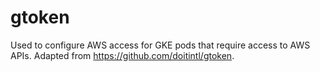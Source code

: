 # gtoken

Used to configure AWS access for GKE pods that require access to AWS APIs. Adapted from https://github.com/doitintl/gtoken.
